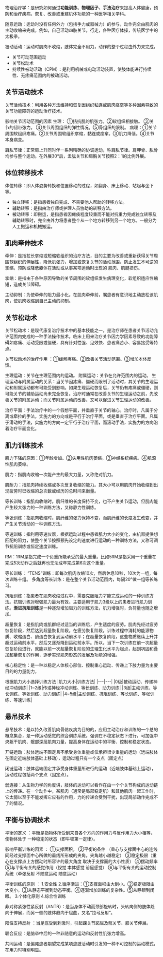 物理治疗学：是研究如何通过**功能训练、物理因子、手法治疗**来提高人体健康，预防和治疗疾病，恢复、改善或重建机体功能的一种医学相关学科。

随意运动：运动时没有任何外力（包括手力或器械力）的参与，动作完全由肌肉的主动收缩来完成。例如，自己活动四肢关节，行走，各种医疗体操，传统医学中的太极拳。

被动活动：运动时肌肉不收缩，肢体完全不用力，动作的整个过程由外力来完成。

- 关节可动范围运动
- 关节松动术
- 持续性被动活动（CPM）：是利用机械或电动活动装置，使肢体能进行持续性、无疼痛范围内的被动活动。

## 关节活动技术

关节活动技术：利用各种方法维持和恢复因组织粘连或肌肉痉挛等多种因素导致的关节功能障碍的运动治疗技术。

影响关节活动范围的因素
生理： ①拮抗肌的肌张力。②软组织相接触。   ③关节的韧带张力。  ④关节周围组织的弹性情况。⑤骨组织的限制。
病理：①关节周围软组织疼痛。②关节周围软组织挛缩，黏连或痉挛。③肌力降低。④关节本身病变。

肩肱节律：正常肩上升同时伴一系列精确的协调运动，称肩肱节律。肩胛骨、肱骨均参与整个运动。在外展30°后，盂肱关节和肩胸关节按照2：1的比例外展。

## 体位转移技术

体位转移：即人体姿势转换和位置移动的过程，如翻身、床上移动、站起与坐下等。

- 独立转移：是指患者独自完成、不需要他人帮助的转移方法。
- 辅助转移：是指由治疗师或护理人员协助的转移方法。
- 被动转移：即搬运，是指患者因瘫痪程度较重而不能对抗重力完成独立转移及辅助转移时，完全由外力将患者整个从一个地方转移到另一个地方。一般分为人工搬运和机械搬运。

## 肌肉牵伸技术

牵伸：是指拉长挛缩或短缩软组织的治疗方法，目的主要为改善或重新获得关节周围软组织的伸展性，降低肌张力，增加或恢复关节的活动范围，防止发生不可逆的挛缩，预防或降低躯体在活动或从事某项运动时出现的 肌肉、肌腱损伤。

挛缩：是指由于各种原因导致的关节周围的软组织发生病理变化，软组织适应性缩短，造成关节障碍。

主动抑制：为使牵伸的阻力最小化，在肌肉牵伸前，嘱患者有意识地主动放松该肌肉，使肌肉收缩到自己主动的抑制。

## 关节松动术

关节松动术：是现代康复治疗技术中的基本技能之一，是治疗师在患者关节活动允许范围内完成的一种手法操作技术，临床上用来治疗关节因力学因素导致的功能障碍如疼痛、活动受限或僵硬，具有针对性强、见效快、患者痛苦小、容易接受等特点。

关节松动术的治疗作用  ：①缓解疼痛。②改善关节活动范围。③增加本体反馈。

生理运动：关节在生理范围内的运动。
附属运动：关节在允许范围内的运动。
生理运动与附属运动的关系：当关节因疼痛、僵硬而限制了活动时，其关节的生理运动和附属运动都有可能受到影响。如果生理运动恢复后，关节仍有疼痛或僵硬，则可能关节的辅助运动尚未完全恢复。治疗时通常在改善关节的生理运动之前，先改善关节的附属运动；而关节附属运动的改善，又可以促进关节生理运动的改善。

治疗平面：手法治疗中的一个假想平面，并垂直于关节的轴心。治疗时，凡属于分离或牵拉的手法，实施力的方向或是平行于治疗平面，或是垂直于治疗平面。凡属于滑动的手法，实施力的方向一定平行于治疗平面，而滚动手法，实施力的方向沿着治疗平面变化。

## 肌力训练技术

肌力下降的原因：①年龄增加。②失用性肌肉萎缩。③神经系统疾病。④肌源性肌肉萎缩。

肌力：指肌肉收缩一次能产生的最大力量，又称绝对肌力。

肌耐力：指肌肉持续收缩或多次反复收缩的能力。其大小可以用肌肉开始收缩到出现疲劳时已收缩的总次数或经历的总时间来衡量。

等长训练：指肌肉收缩时，肌纤维的长度保持不变，也不产生关节运动，但肌肉能产生较大张力的一种训练方法，又称静力性训练。

等张训练：指肌肉收缩时，肌纤维的张力保持不变，而肌纤维的长度发生改变，并产生关节活动的一种训练方法。

等速训练：指利用等速仪器，根据运动过程中患者肌力大小的变化，由机器提供想匹配的阻力，使整个关节按照预先设定的速度进行运动的一种训练方法，又称可调节抗阻训练或恒定速度训练。

RM：1RM是指完成一个负重所能承受的最大重量。比如5RM是指采用一个重量在完成5次动作之后就再也无法成年完成第6次这个重量。

等长训练：
“TENS”训练：即每次肌肉收缩10次，然后休息10秒，10次为一组，每次训练十组。
多角度等长训练：是在整个关节活动范围内，每隔20°做一组等长练习。

抗阻训练：指患者在肌肉收缩过程中，需要克服阻力才能完成运动的一种训练方法。抗阻训练对增强肌力最为有效。主要适用于肌力3级以上的患者进行肌力训练。**渐进抗阻训练**是一种逐渐增加阻力的训练方法，肌力增强时，负荷量也随之增加。

超量恢复：是指肌肉或肌群经过适当的训练后，产生适度的疲劳。肌肉先经过疲劳恢复阶段，然后达到超量恢复阶段。在疲劳恢复阶段，训练过程中消耗的能源物质、收缩蛋白、酶蛋白恢复到运动前水平；在超量恢复阶段，这些物质继续上升并超过运动前水平，然后又逐渐降到运动前水平。所以，当下一次训练在前一次超量恢复阶段进行，就能以前一次超量恢复阶段的生理生化水平为起点，起到巩固和叠加超量恢复的作用，逐步实现肌肉形态的发展及功能的增强。

核心稳定性：是一种以稳定人体核心部位、控制重心运动、传递上下肢力量为主要目的的力量能力。

根据肌力大小选择训练方法
|肌力大小|训练方法|
|---|---|
|0级|被动运动、传递神经冲动训练|
|1~2级|传递神经冲动训练、等长训练、助力训练|
|3级|主动训练、等长训练、等张训练、助力训练|
|4~5级|主动训练、抗阻训练、等长训练、等张训练、等速训练|

## 悬吊技术

悬吊技术：是以持久改善肌肉骨骼疾病为目的的，应用主动治疗和训练的一个总的概念集合，是一种运动感觉的综合训练系统，强调在不稳定状态下进行，可加强中央躯干肌肉、髋部深层肌肉力量，提高身体在运动中的平衡、控制和稳定状态。

开链运动：肢体远端不固定且不承受身体重量或仅承担很少重量的运动（远端肢体在固定近端肢体基础上移动），运动过程只有一个支点（固定点）

闭链运动：肢体远端固定并承受身体重量所进行的运动（近端肢体基础上运动），运动过程包括两个支点（固定点）。

弱连接：从生物力学的角度讲，肢体的运动可以看作在由一个个关节构成的运动链上的传递。在一个动作中，某肌肉（通常是局部稳定肌）和其他肌肉一起工作时，它太弱以至于不能发挥它应有的作用，力的传递会受到干扰，出现局部动作完成不了的情况。

## 平衡与协调技术

平衡的定义 ：平衡是指物体所受到来自各个方向的作用力与反作用力大小相等，使物体处于 一种稳定的状态（即牛顿第一定律）。

影响平衡训练的因素  ： 
①支撑面积。
②平衡的条件 （重心与支撑面中心的连线同经过支撑面中心所做的垂线所形成的夹角，夹角越小越稳定）
③稳定极限（重心在支撑点上方摆动时所容许的最大角度   取决于支撑面的大小性质） 
④摆动频率
⑤与平衡有关的感觉作用（视觉 本体感觉  前庭感觉）
⑥与平衡有关的运动控制系统（牵张反射 不随意运动 随意运动）

平衡训练的原则 ：
1.安全性
2.循序渐进：①支撑面积由大到小。②稳定极限由大变小。③从静态平衡到动态平衡。④逐渐增加训练的复杂性。⑤从睁眼到闭眼。
3.个体化原则
4.综合性训练

非对称紧张性紧反射（ANTR）：是当身体不动而颈部旋转时，头转向侧的肢体趋向于伸展，而另一侧的肢体趋向于屈曲，又名“拉弓反射”。

阳性支持反射 ：当足底受到刺激时，引起踝关节跖屈及髋关节、膝关节伸展。

联合反应：是脑卒中后的一种非随意的运动和反射性肌张力增高。

共同运动：是偏瘫患者期望完成某项患肢活动时引发的一种不可控制的运动模式，在用力时特别明显。